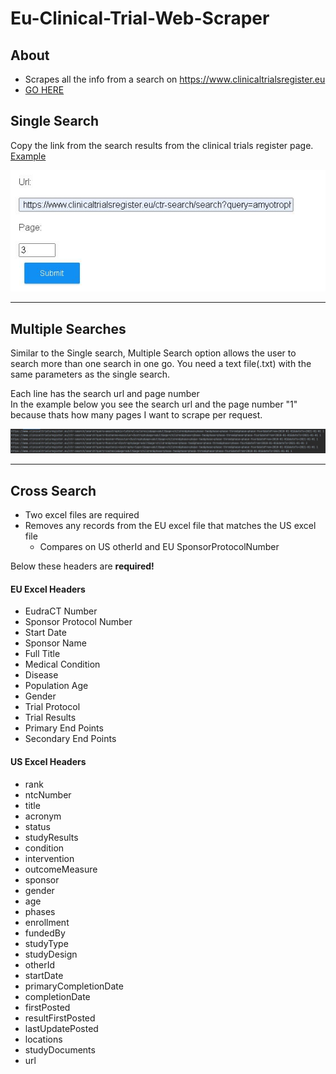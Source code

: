 # Eu-Clinical-Trial-Web-Scraper

## About
* Scrapes all the info from a search on https://www.clinicaltrialsregister.eu
* [GO HERE](http://eu-clinical.donkirk.net/)  

## Single Search
Copy the link from the search results from the clinical trials register page.  
[Example](https://www.clinicaltrialsregister.eu/ctr-search/search?query=amyotrophic+lateral+sclerosis&age=adult&phase=phase-two&phase=phase-three&phase=phase-four&dateFrom=2010-01-01&dateTo=2021-01-01)  

![Single Search](pictures/single_search.JPG)

--------------------------------------------------------------------------------
## Multiple Searches
Similar to the Single search, Multiple Search option allows the user to search more than one search in one go.
You need a text file(.txt) with the same parameters as the single search.  

Each line has the search url and page number  
In the example below you see the search url and the page number "1" because thats how many pages I want to scrape per request.

![Multiple Search](pictures/multiple_search.JPG "Multiple Search Example")

--------------------------------------------------------------------------------
## Cross Search
* Two excel files are required
* Removes any records from the EU excel file that matches the US excel file
  * Compares on US otherId and EU SponsorProtocolNumber
  
Below these headers are **required!**

#### EU Excel Headers
* EudraCT Number
* Sponsor Protocol Number
* Start Date
* Sponsor Name
* Full Title
* Medical Condition
* Disease
* Population Age
* Gender
* Trial Protocol
* Trial Results
* Primary End Points
* Secondary End Points

#### US Excel Headers
* rank 
* ntcNumber 
* title 
* acronym 
* status 
* studyResults 
* condition 
* intervention 
* outcomeMeasure 
* sponsor 
* gender 
* age 
* phases 
* enrollment
* fundedBy
* studyType
* studyDesign
* otherId
* startDate
* primaryCompletionDate
* completionDate
* firstPosted
* resultFirstPosted
* lastUpdatePosted
* locations
* studyDocuments
* url
